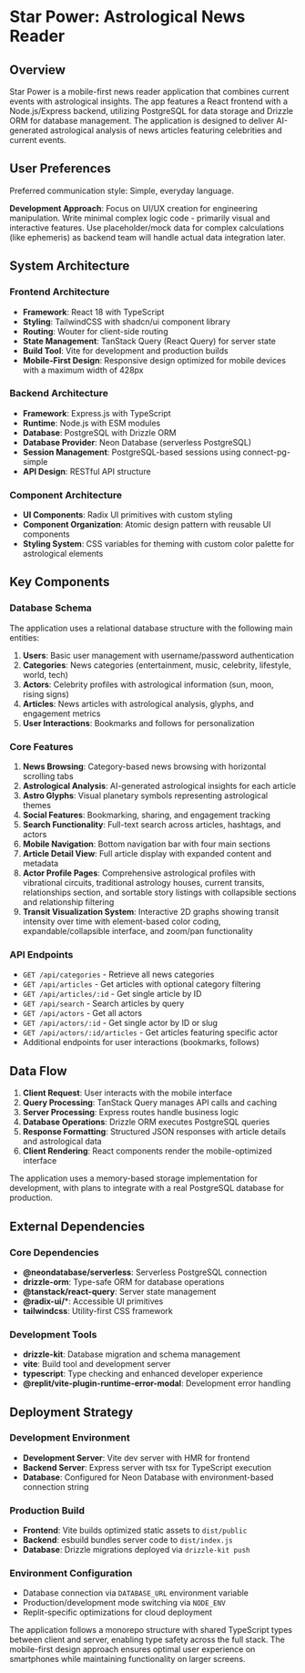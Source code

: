 # Star Power: Astrological News Reader

## Overview

Star Power is a mobile-first news reader application that combines current events with astrological insights. The app features a React frontend with a Node.js/Express backend, utilizing PostgreSQL for data storage and Drizzle ORM for database management. The application is designed to deliver AI-generated astrological analysis of news articles featuring celebrities and current events.

## User Preferences

Preferred communication style: Simple, everyday language.

**Development Approach**: Focus on UI/UX creation for engineering manipulation. Write minimal complex logic code - primarily visual and interactive features. Use placeholder/mock data for complex calculations (like ephemeris) as backend team will handle actual data integration later.

## System Architecture

### Frontend Architecture
- **Framework**: React 18 with TypeScript
- **Styling**: TailwindCSS with shadcn/ui component library
- **Routing**: Wouter for client-side routing
- **State Management**: TanStack Query (React Query) for server state
- **Build Tool**: Vite for development and production builds
- **Mobile-First Design**: Responsive design optimized for mobile devices with a maximum width of 428px

### Backend Architecture
- **Framework**: Express.js with TypeScript
- **Runtime**: Node.js with ESM modules
- **Database**: PostgreSQL with Drizzle ORM
- **Database Provider**: Neon Database (serverless PostgreSQL)
- **Session Management**: PostgreSQL-based sessions using connect-pg-simple
- **API Design**: RESTful API structure

### Component Architecture
- **UI Components**: Radix UI primitives with custom styling
- **Component Organization**: Atomic design pattern with reusable UI components
- **Styling System**: CSS variables for theming with custom color palette for astrological elements

## Key Components

### Database Schema
The application uses a relational database structure with the following main entities:

1. **Users**: Basic user management with username/password authentication
2. **Categories**: News categories (entertainment, music, celebrity, lifestyle, world, tech)
3. **Actors**: Celebrity profiles with astrological information (sun, moon, rising signs)
4. **Articles**: News articles with astrological analysis, glyphs, and engagement metrics
5. **User Interactions**: Bookmarks and follows for personalization

### Core Features
1. **News Browsing**: Category-based news browsing with horizontal scrolling tabs
2. **Astrological Analysis**: AI-generated astrological insights for each article
3. **Astro Glyphs**: Visual planetary symbols representing astrological themes
4. **Social Features**: Bookmarking, sharing, and engagement tracking
5. **Search Functionality**: Full-text search across articles, hashtags, and actors
6. **Mobile Navigation**: Bottom navigation bar with four main sections
7. **Article Detail View**: Full article display with expanded content and metadata
8. **Actor Profile Pages**: Comprehensive astrological profiles with vibrational circuits, traditional astrology houses, current transits, relationships section, and sortable story listings with collapsible sections and relationship filtering
9. **Transit Visualization System**: Interactive 2D graphs showing transit intensity over time with element-based color coding, expandable/collapsible interface, and zoom/pan functionality

### API Endpoints
- `GET /api/categories` - Retrieve all news categories
- `GET /api/articles` - Get articles with optional category filtering
- `GET /api/articles/:id` - Get single article by ID
- `GET /api/search` - Search articles by query
- `GET /api/actors` - Get all actors
- `GET /api/actors/:id` - Get single actor by ID or slug
- `GET /api/actors/:id/articles` - Get articles featuring specific actor
- Additional endpoints for user interactions (bookmarks, follows)

## Data Flow

1. **Client Request**: User interacts with the mobile interface
2. **Query Processing**: TanStack Query manages API calls and caching
3. **Server Processing**: Express routes handle business logic
4. **Database Operations**: Drizzle ORM executes PostgreSQL queries
5. **Response Formatting**: Structured JSON responses with article details and astrological data
6. **Client Rendering**: React components render the mobile-optimized interface

The application uses a memory-based storage implementation for development, with plans to integrate with a real PostgreSQL database for production.

## External Dependencies

### Core Dependencies
- **@neondatabase/serverless**: Serverless PostgreSQL connection
- **drizzle-orm**: Type-safe ORM for database operations
- **@tanstack/react-query**: Server state management
- **@radix-ui/***: Accessible UI primitives
- **tailwindcss**: Utility-first CSS framework

### Development Tools
- **drizzle-kit**: Database migration and schema management
- **vite**: Build tool and development server
- **typescript**: Type checking and enhanced developer experience
- **@replit/vite-plugin-runtime-error-modal**: Development error handling

## Deployment Strategy

### Development Environment
- **Development Server**: Vite dev server with HMR for frontend
- **Backend Server**: Express server with tsx for TypeScript execution
- **Database**: Configured for Neon Database with environment-based connection string

### Production Build
- **Frontend**: Vite builds optimized static assets to `dist/public`
- **Backend**: esbuild bundles server code to `dist/index.js`
- **Database**: Drizzle migrations deployed via `drizzle-kit push`

### Environment Configuration
- Database connection via `DATABASE_URL` environment variable
- Production/development mode switching via `NODE_ENV`
- Replit-specific optimizations for cloud deployment

The application follows a monorepo structure with shared TypeScript types between client and server, enabling type safety across the full stack. The mobile-first design approach ensures optimal user experience on smartphones while maintaining functionality on larger screens.
